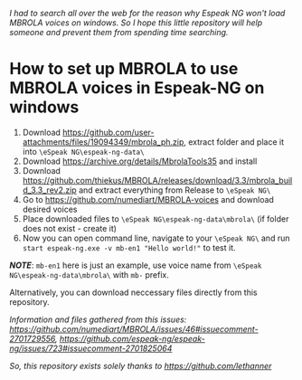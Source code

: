 *I had to search all over the web for the reason why Espeak NG won't load MBROLA voices on windows.
So I hope this little repository will help someone and prevent them from spending time searching.*

# How to set up MBROLA to use MBROLA voices in Espeak-NG on windows

1. Download https://github.com/user-attachments/files/19094349/mbrola_ph.zip, extract folder and place it into `\eSpeak NG\espeak-ng-data\`
2. Download https://archive.org/details/MbrolaTools35 and install
3. Download https://github.com/thiekus/MBROLA/releases/download/3.3/mbrola_build_3.3_rev2.zip and extract everything from Release to `\eSpeak NG\`
4. Go to https://github.com/numediart/MBROLA-voices and download desired voices
5. Place downloaded files to `\eSpeak NG\espeak-ng-data\mbrola\` (if folder does not exist - create it)
6. Now you can open command line, navigate to your `\eSpeak NG\` and run `start espeak-ng.exe -v mb-en1 "Hello world!"` to test it.

***NOTE***: `mb-en1` here is just an example, use voice name from `\eSpeak NG\espeak-ng-data\mbrola\` with `mb-` prefix.

Alternatively, you can download neccessary files directly from this repository.


*Information and files gathered from this issues: https://github.com/numediart/MBROLA/issues/46#issuecomment-2701729556, https://github.com/espeak-ng/espeak-ng/issues/723#issuecomment-2701825064*

*So, this repository exists solely thanks to https://github.com/lethanner*
